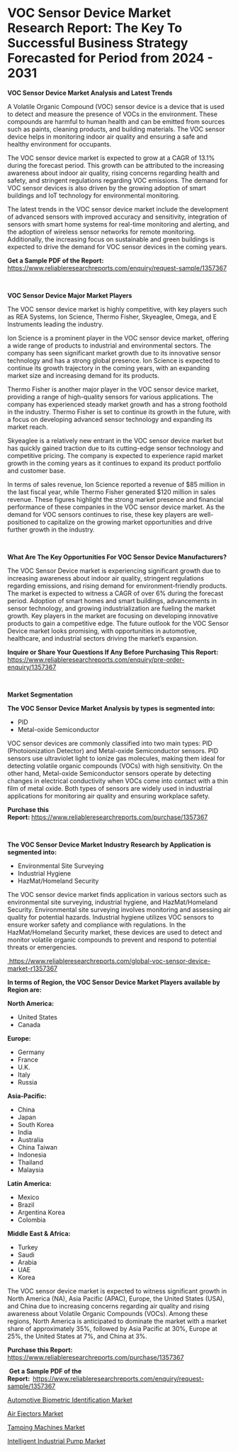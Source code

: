 <p><h1>VOC Sensor Device Market Research Report: The Key To Successful Business Strategy Forecasted for Period from 2024 - 2031</h1></p><p><strong>VOC Sensor Device Market Analysis and Latest Trends</strong></p>
<p><p>A Volatile Organic Compound (VOC) sensor device is a device that is used to detect and measure the presence of VOCs in the environment. These compounds are harmful to human health and can be emitted from sources such as paints, cleaning products, and building materials. The VOC sensor device helps in monitoring indoor air quality and ensuring a safe and healthy environment for occupants.</p><p>The VOC sensor device market is expected to grow at a CAGR of 13.1% during the forecast period. This growth can be attributed to the increasing awareness about indoor air quality, rising concerns regarding health and safety, and stringent regulations regarding VOC emissions. The demand for VOC sensor devices is also driven by the growing adoption of smart buildings and IoT technology for environmental monitoring.</p><p>The latest trends in the VOC sensor device market include the development of advanced sensors with improved accuracy and sensitivity, integration of sensors with smart home systems for real-time monitoring and alerting, and the adoption of wireless sensor networks for remote monitoring. Additionally, the increasing focus on sustainable and green buildings is expected to drive the demand for VOC sensor devices in the coming years.</p></p>
<p><strong>Get a Sample PDF of the Report:&nbsp;</strong> <a href="https://www.reliableresearchreports.com/enquiry/request-sample/1357367">https://www.reliableresearchreports.com/enquiry/request-sample/1357367</a></p>
<p>&nbsp;</p>
<p><strong>VOC Sensor Device Major Market Players</strong></p>
<p><p>The VOC sensor device market is highly competitive, with key players such as REA Systems, Ion Science, Thermo Fisher, Skyeaglee, Omega, and E Instruments leading the industry. </p><p>Ion Science is a prominent player in the VOC sensor device market, offering a wide range of products to industrial and environmental sectors. The company has seen significant market growth due to its innovative sensor technology and has a strong global presence. Ion Science is expected to continue its growth trajectory in the coming years, with an expanding market size and increasing demand for its products.</p><p>Thermo Fisher is another major player in the VOC sensor device market, providing a range of high-quality sensors for various applications. The company has experienced steady market growth and has a strong foothold in the industry. Thermo Fisher is set to continue its growth in the future, with a focus on developing advanced sensor technology and expanding its market reach.</p><p>Skyeaglee is a relatively new entrant in the VOC sensor device market but has quickly gained traction due to its cutting-edge sensor technology and competitive pricing. The company is expected to experience rapid market growth in the coming years as it continues to expand its product portfolio and customer base.</p><p>In terms of sales revenue, Ion Science reported a revenue of $85 million in the last fiscal year, while Thermo Fisher generated $120 million in sales revenue. These figures highlight the strong market presence and financial performance of these companies in the VOC sensor device market. As the demand for VOC sensors continues to rise, these key players are well-positioned to capitalize on the growing market opportunities and drive further growth in the industry.</p></p>
<p>&nbsp;</p>
<p><strong>What Are The Key Opportunities For VOC Sensor Device Manufacturers?</strong></p>
<p><p>The VOC Sensor Device market is experiencing significant growth due to increasing awareness about indoor air quality, stringent regulations regarding emissions, and rising demand for environment-friendly products. The market is expected to witness a CAGR of over 6% during the forecast period. Adoption of smart homes and smart buildings, advancements in sensor technology, and growing industrialization are fueling the market growth. Key players in the market are focusing on developing innovative products to gain a competitive edge. The future outlook for the VOC Sensor Device market looks promising, with opportunities in automotive, healthcare, and industrial sectors driving the market’s expansion.</p></p>
<p><strong>Inquire or Share Your Questions If Any Before Purchasing This Report:</strong> <a href="https://www.reliableresearchreports.com/enquiry/pre-order-enquiry/1357367">https://www.reliableresearchreports.com/enquiry/pre-order-enquiry/1357367</a></p>
<p>&nbsp;</p>
<p><strong>Market Segmentation</strong></p>
<p><strong>The VOC Sensor Device Market Analysis by types is segmented into:</strong></p>
<p><ul><li>PID</li><li>Metal-oxide Semiconductor</li></ul></p>
<p><p>VOC sensor devices are commonly classified into two main types: PID (Photoionization Detector) and Metal-oxide Semiconductor sensors. PID sensors use ultraviolet light to ionize gas molecules, making them ideal for detecting volatile organic compounds (VOCs) with high sensitivity. On the other hand, Metal-oxide Semiconductor sensors operate by detecting changes in electrical conductivity when VOCs come into contact with a thin film of metal oxide. Both types of sensors are widely used in industrial applications for monitoring air quality and ensuring workplace safety.</p></p>
<p><strong>Purchase this Report:&nbsp;</strong><a href="https://www.reliableresearchreports.com/purchase/1357367">https://www.reliableresearchreports.com/purchase/1357367</a></p>
<p>&nbsp;</p>
<p><strong>The VOC Sensor Device Market Industry Research by Application is segmented into:</strong></p>
<p><ul><li>Environmental Site Surveying</li><li>Industrial Hygiene</li><li>HazMat/Homeland Security</li></ul></p>
<p><p>The VOC sensor device market finds application in various sectors such as environmental site surveying, industrial hygiene, and HazMat/Homeland Security. Environmental site surveying involves monitoring and assessing air quality for potential hazards. Industrial hygiene utilizes VOC sensors to ensure worker safety and compliance with regulations. In the HazMat/Homeland Security market, these devices are used to detect and monitor volatile organic compounds to prevent and respond to potential threats or emergencies.</p></p>
<p><a href="https://www.reliableresearchreports.com/global-voc-sensor-device-market-r1357367">&nbsp;https://www.reliableresearchreports.com/global-voc-sensor-device-market-r1357367</a></p>
<p><strong>In terms of Region, the VOC Sensor Device Market Players available by Region are:</strong></p>
<p>
    <p> <strong> North America: </strong>
        <ul>
            <li>United States</li>
            <li>Canada</li>
        </ul>
        </p> 
    <p> <strong> Europe: </strong>
        <ul>
            <li>Germany</li>
            <li>France</li>
            <li>U.K.</li>
            <li>Italy</li>
            <li>Russia</li>
        </ul>
        </p> 
    <p> <strong> Asia-Pacific: </strong>
        <ul>
            <li>China</li>
            <li>Japan</li>
            <li>South Korea</li>
            <li>India</li>
            <li>Australia</li>
            <li>China Taiwan</li>
            <li>Indonesia</li>
            <li>Thailand</li>
            <li>Malaysia</li>
        </ul>
        </p> 
    <p> <strong> Latin America: </strong>
        <ul>
            <li>Mexico</li>
            <li>Brazil</li>
            <li>Argentina Korea</li>
            <li>Colombia</li>
        </ul>
        </p> 
    <p> <strong> Middle East & Africa: </strong>
        <ul>
            <li>Turkey</li>
            <li>Saudi</li>
            <li>Arabia</li>
            <li>UAE</li>
            <li>Korea</li>
        </ul>
    </p>
    </p>
<p><p>The VOC sensor device market is expected to witness significant growth in North America (NA), Asia Pacific (APAC), Europe, the United States (USA), and China due to increasing concerns regarding air quality and rising awareness about Volatile Organic Compounds (VOCs). Among these regions, North America is anticipated to dominate the market with a market share of approximately 35%, followed by Asia Pacific at 30%, Europe at 25%, the United States at 7%, and China at 3%.</p></p>
<p><strong>Purchase this Report: </strong><a href="https://www.reliableresearchreports.com/purchase/1357367">https://www.reliableresearchreports.com/purchase/1357367</a></p>
<p>&nbsp;<strong>Get a Sample PDF of the Report:&nbsp;&nbsp;</strong><a href="https://www.reliableresearchreports.com/enquiry/request-sample/1357367">https://www.reliableresearchreports.com/enquiry/request-sample/1357367</a></p>
<p><strong></strong></p>
<p><p><a href="https://www.linkedin.com/pulse/automotive-biometric-identification-market-size-amp-share-6zzwf">Automotive Biometric Identification Market</a></p><p><a href="https://github.com/globismark/Market-Research-Report-List-4/blob/main/air-ejectors-market.md">Air Ejectors Market</a></p><p><a href="https://github.com/prosalinda88/Market-Research-Report-List-5/blob/main/tamping-machines-market.md">Tamping Machines Market</a></p><p><a href="https://www.linkedin.com/pulse/insights-intelligent-industrial-pump-market-players-size-efkef">Intelligent Industrial Pump Market</a></p></p>